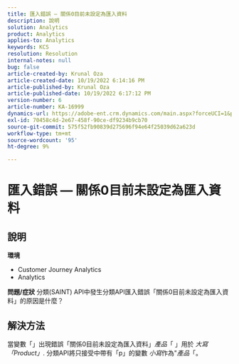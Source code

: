 ```yaml
---
title: 匯入錯誤 — 關係0目前未設定為匯入資料
description: 說明
solution: Analytics
product: Analytics
applies-to: Analytics
keywords: KCS
resolution: Resolution
internal-notes: null
bug: false
article-created-by: Krunal Oza
article-created-date: 10/19/2022 6:14:16 PM
article-published-by: Krunal Oza
article-published-date: 10/19/2022 6:17:12 PM
version-number: 6
article-number: KA-16999
dynamics-url: https://adobe-ent.crm.dynamics.com/main.aspx?forceUCI=1&pagetype=entityrecord&etn=knowledgearticle&id=aab9e5d1-d94f-ed11-bba2-00224808679b
exl-id: 70458c4d-2e67-458f-90ce-df9234b9cb70
source-git-commit: 575f52fb90839d275696f94e64f25039d62a623d
workflow-type: tm+mt
source-wordcount: '95'
ht-degree: 9%

---
```


# 匯入錯誤 — 關係0目前未設定為匯入資料

## 說明

<b>環境</b>
- Customer Journey Analytics
- Analytics



<b>問題/症狀</b>
分類(SAINT) API中發生分類API匯入錯誤「關係0目前未設定為匯入資料」的原因是什麼？


## 解決方法


當變數「」出現錯誤「關係0目前未設定為匯入資料」*產品*「 」用於 *大寫「Product」*. 分類API將只接受中帶有「p」的變數 *小寫*&#x200B;作為&quot;*產品*「。
